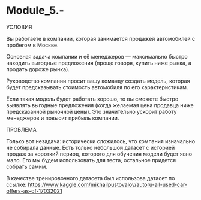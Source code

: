 # Module_5.-
УСЛОВИЯ

Вы работаете в компании, которая занимается продажей автомобилей с пробегом в Москве. 

Основная задача компании и её менеджеров — максимально быстро находить выгодные предложения (проще говоря, купить ниже рынка, а продать дороже рынка). 

Руководство компании просит вашу команду создать модель, которая будет предсказывать стоимость автомобиля по его характеристикам.

Если такая модель будет работать хорошо, то вы сможете быстро выявлять выгодные предложения (когда желаемая цена продавца ниже предсказанной рыночной цены). 
Это значительно ускорит работу менеджеров и повысит прибыль компании.

ПРОБЛЕМА

Только вот незадача: исторически сложилось, что компания изначально не собирала данные. 
Есть только небольшой датасет с историей продаж за короткий период, которого для обучения модели будет явно мало. 
Его мы будем использовать для теста, остальное придется собрать самим.

В качестве тренировочного датасета был использова датасет по ссылке: https://www.kaggle.com/mikhailpustovalov/autoru-all-used-car-offers-as-of-17032021

